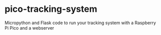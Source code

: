 # pico-tracking-system
Micropython and Flask code to run your tracking system with a Raspberry Pi Pico and a webserver

